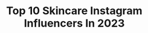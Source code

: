 ---
title: Top 10 Skincare Instagram Influencers In 2023
description: >-
  Find top skincare Instagram influencers in 2023. Most popular hashtags: #skincareroutine #skincaretips #skincare #selfcare.
platform: Instagram
hits: 12307
text_top: Discover the most popular Instagram accounts on inBeat.
text_bottom: Our database aggregates 12307 Instagram influencers like this for you to connect with.
profiles:
  - username: "skincare.loveers"
    fullname: >-
      skincare
    bio: >-
      Hi beautiful. Advertising: skincareloveerscontact@gmail.com
    location: "United States"
    followers: 85091
    engagement: 1163
    commentsToLikes: 0.011391
    id: ckf5w5c6pqws90j23oi4xxcde
    verified: false
    hashtags: ""
  - username: "naturally_madisen"
    fullname: >-
      Madisen | Beauty + Wellness Blogger
    bio: >-
      Helping You Upgrade Your Skincare, Body Care, & Self-Care Routine 🧖🏽‍♀️ Charlotte, NC 📍 📧 naturallymadisen@gmail.com Read My Blog + Shop Links ↴
    location: "United States"
    followers: 33279
    engagement: 1496
    commentsToLikes: 0.106471
    id: ckmw1cpl86d6e0j23cxiqwqe1
    verified: false
    hashtags: "#hydratedskin, #selfcareblogger, #bodyproducts, #bodycareroutine"
  - username: "zarrine_beautyjunkie"
    fullname: >-
      Zarrine | London Beautyjunkie
    bio: >-
      Pharmacist 💊 Health | Skincare | Haircare | Sunset Lover
    location: "United States"
    followers: 7097
    engagement: 852
    commentsToLikes: 0.268348
    id: ck5zm1qadlqtg0i14gakgeiz9
    verified: false
    hashtags: "#travelvlog, #dermalogicaskincare, #skincarecommunity, #travelgram"
  - username: "sabrazaraa"
    fullname: >-
      Seattle Lifestyle & Travel | PharmD, MPH, PhC
    bio: >-
      🇹🇳🇺🇸 Healthy lifestyle, skincare, food & travel Pharmacist | Researcher Inspiring YOU to be the best version of yourself 💌 Sabra.zaraa@gmail.com
    location: "United States"
    followers: 77441
    engagement: 726
    commentsToLikes: 0.023415
    id: ck14lbl7wtu3i0i191qq4vdxr
    verified: false
    hashtags: "#visittunisia, #seattlewa, #visitdjerba, #skincaretips"
  - username: "byemmaleah"
    fullname: >-
      Em | skincare + beauty
    bio: >-
      sydney, aus 📍 skincare / hair / beauty + everyday life 🤍 💌: emilia@cloutcommunications.com.au
    location: "Australia"
    followers: 15952
    engagement: 1913
    commentsToLikes: 0.112932
    id: cl4l962k3t1en0i232ak4mtb9
    verified: false
    hashtags: "#aveneau, #personalbestskin, #tymodryer, #tymobeauty"
  - username: "doctorly"
    fullname: >-
      Dr. Muneeb Shah
    bio: >-
      📚 | Board Certified Dermatologist 👥 | Married to an OBGYN 🧴 | Shop Skincare & More ⬇️
    location: "United States"
    followers: 901741
    engagement: 412
    commentsToLikes: 0.019049
    id: cl3w8yr4iccu10i231ibfhf2k
    verified: false
    hashtags: "#skincare, #spf, #dermatologist, #ceravepartner"
  - username: "skin.and.scrubs"
    fullname: >-
      Stefanie
    bio: >-
      med student | skincare & beauty | self-care queen | 🇨🇦 reviews, recos, routines 💌skinandscrubs18@gmail.com 👇discounts, support, shop my faves
    location: "Canada"
    followers: 7875
    engagement: 465
    commentsToLikes: 0.274806
    id: cl45xxt82jicz0i23w3as78e0
    verified: false
    hashtags: "#skincaretips, #skinfluencer, #creamblush, #makeuptips"
  - username: "aj_sensitive_skincare"
    fullname: >-
      AJ  |  Beauty Content
    bio: >-
      Sharing my faves New launches • Reviews Easy beauty + better skincare decisions 📍🇺🇸
    location: ""
    followers: 70141
    engagement: 409
    commentsToLikes: 0.066838
    id: ckvb7848i5ye30j23e7oysdw7
    verified: false
    hashtags: "#acnetips, #onmyvanity, #sephora, #luxuryskincare"
  - username: "skingasmid"
    fullname: >-
      Fitri
    bio: >-
      Skincare . Beauty 📸 @trizastudio 🍂 @sheisfitri_
    location: "Indonesia"
    followers: 13797
    engagement: 468
    commentsToLikes: 0.197752
    id: cl3w8ztbod9z00i23ifj2oupn
    verified: false
    hashtags: "#modernurban, #azarinecosmetic, #marvelxazarine, #reviewrombongan"
  - username: "curlsbydaviana"
    fullname: >-
      Daviana | Miami Based Creator
    bio: >-
      Afro-Latina 🇨🇴🇩🇴 💌Daviana@cfg.co 🕐TikTok: curlsbydaviana (350k+) 💗Clean Haircare + Body & Skincare
    location: "United States"
    followers: 136637
    engagement: 465
    commentsToLikes: 0.013146
    id: cl37w9m1b26f40i23n08cta1v
    verified: false
    hashtags: "#hairtutorial, #haircare, #hairgrowthtips, #hair"
---